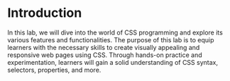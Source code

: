 # Introduction

In this lab, we will dive into the world of CSS programming and explore its various features and functionalities. The purpose of this lab is to equip learners with the necessary skills to create visually appealing and responsive web pages using CSS. Through hands-on practice and experimentation, learners will gain a solid understanding of CSS syntax, selectors, properties, and more.
